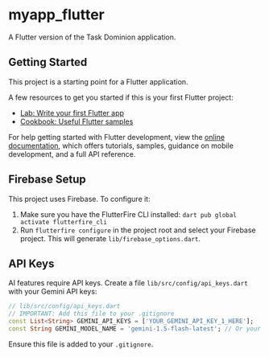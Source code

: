 # myapp_flutter

A Flutter version of the Task Dominion application.

## Getting Started

This project is a starting point for a Flutter application.

A few resources to get you started if this is your first Flutter project:

- [Lab: Write your first Flutter app](https://docs.flutter.dev/get-started/codelab)
- [Cookbook: Useful Flutter samples](https://docs.flutter.dev/cookbook)

For help getting started with Flutter development, view the
[online documentation](https://docs.flutter.dev/), which offers tutorials,
samples, guidance on mobile development, and a full API reference.

## Firebase Setup

This project uses Firebase. To configure it:
1. Make sure you have the FlutterFire CLI installed: `dart pub global activate flutterfire_cli`
2. Run `flutterfire configure` in the project root and select your Firebase project. This will generate `lib/firebase_options.dart`.

## API Keys

AI features require API keys. Create a file `lib/src/config/api_keys.dart` with your Gemini API keys:
```dart
// lib/src/config/api_keys.dart
// IMPORTANT: Add this file to your .gitignore
const List<String> GEMINI_API_KEYS = ['YOUR_GEMINI_API_KEY_1_HERE'];
const String GEMINI_MODEL_NAME = 'gemini-1.5-flash-latest'; // Or your preferred model
```
Ensure this file is added to your `.gitignore`.
